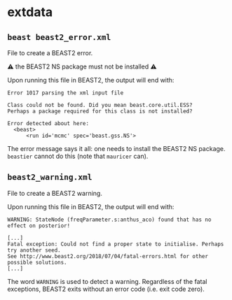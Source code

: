 # extdata

## `beast beast2_error.xml`

File to create a BEAST2 error.

:warning: the BEAST2 NS package must not be installed :warning:

Upon running this file in BEAST2, the output will end with:

```text
Error 1017 parsing the xml input file

Class could not be found. Did you mean beast.core.util.ESS?
Perhaps a package required for this class is not installed?

Error detected about here:
  <beast>
      <run id='mcmc' spec='beast.gss.NS'>
```

The error message says it all: one needs to install the BEAST2 NS package.
`beastier` cannot do this (note that `mauricer` can).

## `beast2_warning.xml`

File to create a BEAST2 warning.

Upon running this file in BEAST2, the output will end with:

<!-- markdownlint-disable MD013 -->

```text
WARNING: StateNode (freqParameter.s:anthus_aco) found that has no effect on posterior!

[...]
Fatal exception: Could not find a proper state to initialise. Perhaps try another seed.
See http://www.beast2.org/2018/07/04/fatal-errors.html for other possible solutions.
[...]
```

<!-- markdownlint-enable MD013 -->

The word `WARNING` is used to detect a warning. Regardless of the
fatal exceptions, BEAST2 exits without an error code (i.e. exit code zero).
